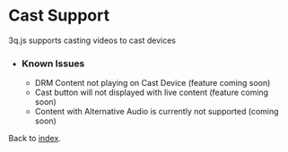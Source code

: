 # Cast Support

3q.js supports casting videos to cast devices

* ### Known Issues
    * DRM Content not playing on Cast Device (feature coming soon)
    * Cast button will not displayed with live content (feature coming soon)
    * Content with Alternative Audio is currently not supported (coming soon)

Back to [index](../README.md).